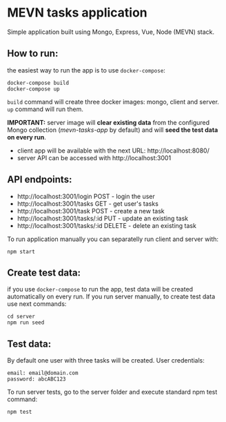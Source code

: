 # MEVN tasks application
Simple application built using Mongo, Express, Vue, Node (MEVN) stack.

## How to run:
the easiest way to run the app is to use `docker-compose`:
```
docker-compose build
docker-compose up
```
`build` command will create three docker images: mongo, client and server. `up` command will run them.

**IMPORTANT:** server image will **clear existing data** from the configured Mongo collection (_mevn-tasks-app_ by default) and will **seed the test data on every run**.

- client app will be available with the next URL: http://localhost:8080/
- server API can be accessed with http://localhost:3001

## API endpoints:
- http://localhost:3001/login POST - login the user
- http://localhost:3001/tasks GET - get user's tasks
- http://localhost:3001/task POST - create a new task
- http://localhost:3001/tasks/:id PUT - update an existing task
- http://localhost:3001/tasks/:id DELETE - delete an existing task

To run application manually you can separatelly run client and server with:
```
npm start
```

## Create test data:
if you use `docker-compose` to run the app, test data will be created automatically on every run. If you run server manually, to create test data use next commands:
```
cd server
npm run seed
```

## Test data:
By default one user with three tasks will be created. User credentials:
```
email: email@domain.com
password: abcABC123
```

To run server tests, go to the server folder and execute standard npm test command:
```
npm test
```
